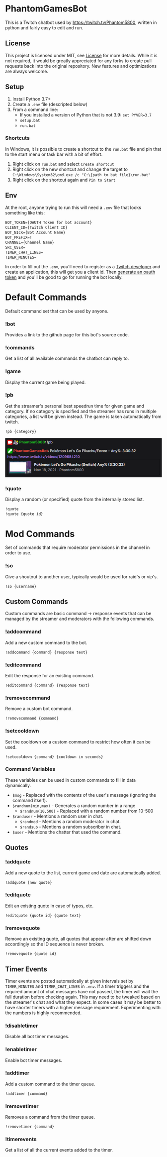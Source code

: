 # PhantomGamesBot
This is a Twitch chatbot used by https://twitch.tv/Phantom5800, written in python and fairly easy to edit and run.

## License

This project is licensed under MIT, see [License](LICENSE) for more details. While it is not required, it would be greatly appreciated for any forks to create pull requests back into the original repository. New features and optimizations are always welcome.

## Setup

1. Install Python 3.7+
2. Create a `.env` file (descripted below)
3. From a command line:
    * If you installed a version of Python that is not 3.9: `set PYVER=3.7`
    * `setup.bat`
    * `run.bat`

### Shortcuts
In Windows, it is possible to create a shortcut to the `run.bat` file and pin that to the start menu or task bar with a bit of effort.

1. Right click on `run.bat` and select `Create shortcut`
2. Right click on the new shortcut and change the target to `C:\Windows\System32\cmd.exe /c "C:\{path to bat file}\run.bat"`
3. Right click on the shortcut again and `Pin to Start`

## Env
At the root, anyone trying to run this will need a `.env` file that looks something like this:

```
BOT_TOKEN={OAUTH Token for bot account}
CLIENT_ID={Twitch Client ID}
BOT_NICK={Bot Account Name}
BOT_PREFIX=!
CHANNEL={Channel Name}
SRC_USER=
TIMER_CHAT_LINES=
TIMER_MINUTES=
```

In order to fill out the `.env`, you'll need to register as a [Twitch developer](https://dev.twitch.tv/console/apps/create) and create an application, this will get you a client id. Then [generate an oauth token](https://twitchapps.com/tmi/) and you'll be good to go for running the bot locally.

# Default Commands
Default command set that can be used by anyone.

### !bot
Provides a link to the github page for this bot's source code.

### !commands
Get a list of all available commands the chatbot can reply to.

### !game
Display the current game being played.

### !pb
Get the streamer's personal best speedrun time for given game and category. If no category is specified and the streamer has runs in multiple categories, a list will be given instead. The game is taken automatically from twitch.

```
!pb {category}
```

![Example of what a response looks like](./readme/images/pb.png)

### !quote
Display a random (or specified) quote from the internally stored list.

```
!quote
!quote {quote id}
```

# Mod Commands
Set of commands that require moderator permissions in the channel in order to use.

### !so
Give a shoutout to another user, typically would be used for raid's or vip's.

```
!so {username}
```

## Custom Commands
Custom commands are basic command -> response events that can be managed by the streamer and moderators with the following commands. 

### !addcommand
Add a new custom command to the bot.

```
!addcommand {command} {response text}
```

### !editcommand
Edit the response for an existing command.

```
!editcommand {command} {response text}
```

### !removecommand
Remove a custom bot command.

```
!removecommand {command}
```

### !setcooldown
Set the cooldown on a custom command to restrict how often it can be used.

```
!setcooldown {command} {cooldown in seconds}
```

### Command Variables
These variables can be used in custom commands to fill in data dynamically.

* `$msg` - Replaced with the contents of the user's message (ignoring the command itself).
* `$randnum(min,max)` - Generates a random number in a range
    * `$randnum(10,500)` - Replaced with a random number from 10-500
* `$randuser` - Mentions a random user in chat.
    * `$randmod` - Mentions a random moderator in chat.
    * `$randsub` - Mentions a random subscriber in chat.
* `$user` - Mentions the chatter that used the command.

## Quotes

### !addquote
Add a new quote to the list, current game and date are automatically added.

```
!addquote {new quote}
```

### !editquote
Edit an existing quote in case of typos, etc.

```
!editquote {quote id} {quote text}
```

### !removequote
Remove an existing quote, all quotes that appear after are shifted down accordingly so the ID sequence is never broken.

```
!removequote {quote id}
```

## Timer Events

Timer events are posted automatically at given intervals set by `TIMER_MINUTES` and `TIMER_CHAT_LINES` in `.env`. If a timer triggers and the required amount of chat messages have not passed, the timer will wait the full duration before checking again. This may need to be tweaked based on the streamer's chat and what they expect. In some cases it may be better to have shorter timers with a higher message requirement. Experimenting with the numbers is highly recommended.

### !disabletimer
Disable all bot timer messages.

### !enabletimer
Enable bot timer messages.

### !addtimer
Add a custom command to the timer queue.

```
!addtimer {command}
```

### !removetimer
Removes a command from the timer queue.

```
!removetimer {command}
```

### !timerevents
Get a list of all the current events added to the timer.
